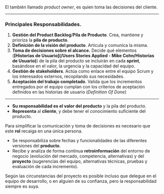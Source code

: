 El también llamado *product owner*, es quien toma las decisiones del cliente. 
****
### **Principales Responsabilidades**. 
1. **Gestión del Product Backlog**/**Pila de Producto**. Crea, mantiene y prioriza la **pila de producto**.
2. **Definición de la visión del producto**. Articula y comunica la misma.
3. **Toma de decisiones sobre el alcance.** Decide qué elementos (**[Historias de Usuario](/Users Stories Applied - Mike Cohn/Historias de Usuario)**) de la pila del producto se incluirán en cada **sprint**, basándose en el valor, la urgencia y la capacidad del equipo.
4. **Gestión de stakeholders**. Actúa como enlace entre el equipo Scrum y los interesados externos, recopilando sus necesidades.
5. **Aceptación del trabajo completado**. Valida que los incrementos entregados por el equipo cumplan con los criterios de aceptación definidos en las historias de usuario (*Definition Of Done*)
****
- **Su responsabilidad es el valor del producto** y la pila del producto.
- **Representa** al **cliente**, y debe tener el conocimiento suficiente del producto.

Para simplificar la comunicación y toma de decisiones es necesario que este **rol** recaiga en una única persona.

- Se responsabiliza sobre fechas y funcionalidades de las diferentes versiones del **producto**.
- Recibe y analiza de forma continua **retroinformación** del entorno de negocio (evolución del mercado, competencia, alternativas) y del **proyecto** (sugerencias del equipo, alternativas técnicas, pruebas y evaluación de cada incremento).

Según las circunstancias del proyecto es posible incluso que delegue en el equipo de desarrollo, o en alguien de su confianza, pero la responsabilidad siempre es suya. 